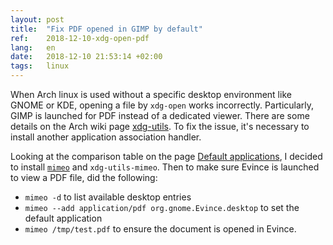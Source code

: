 ```yaml
---
layout: post
title:  "Fix PDF opened in GIMP by default"
ref:    2018-12-10-xdg-open-pdf
lang:   en
date:   2018-12-10 21:53:14 +02:00
tags:   linux
---
```


When Arch linux is used without a specific desktop environment like GNOME or
KDE, opening a file by `xdg-open` works incorrectly. Particularly, GIMP is
launched for PDF instead of a dedicated viewer. There are some details on the
Arch wiki page
[xdg-utils](https://wiki.archlinux.org/index.php/Xdg-utils#xdg-open). To fix the
issue, it's necessary to install another application association handler.

Looking at the comparison table on the page [Default
applications](https://wiki.archlinux.org/index.php/Default_applications#mimeo),
I decided to install
[`mimeo`](https://wiki.archlinux.org/index.php/Default_applications#mimeo) and
`xdg-utils-mimeo`.
Then to make sure Evince is launched to view a PDF file, did the following:

- `mimeo -d` to list available desktop entries
- `mimeo --add application/pdf org.gnome.Evince.desktop` to set the default
    application
- `mimeo /tmp/test.pdf` to ensure the document is opened in Evince.
